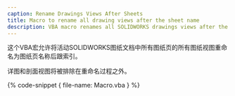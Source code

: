 ```yaml
---
caption: Rename Drawings Views After Sheets
title: Macro to rename all drawing views after the sheet name
description: VBA macro renames all SOLIDWORKS drawings views after the sheet name the drawing view is on
---
```

这个VBA宏允许将活动SOLIDWORKS图纸文档中所有图纸页的所有图纸视图重命名为图纸页名称后跟索引。

详图和剖面视图将被排除在重命名过程之外。

{% code-snippet { file-name: Macro.vba } %}